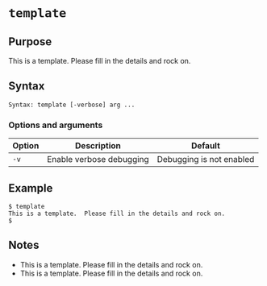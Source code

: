 # `template`

## Purpose
This is a template.  Please fill in the details and rock on.

## Syntax
```
Syntax: template [-verbose] arg ...
```

### Options and arguments
| Option | Description | Default |
| ------ | ----------- | ------- |
|  `-v`  | Enable verbose debugging | Debugging is not enabled |

## Example

```
$ template
This is a template.  Please fill in the details and rock on.
$ 
```

## Notes

- This is a template.  Please fill in the details and rock on.
- This is a template.  Please fill in the details and rock on.
